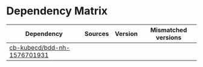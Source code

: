 # Dependency Matrix

Dependency | Sources | Version | Mismatched versions
---------- | ------- | ------- | -------------------
[cb-kubecd/bdd-nh-1576701931](https://github.com/cb-kubecd/bdd-nh-1576701931.git) |  | []() | 
